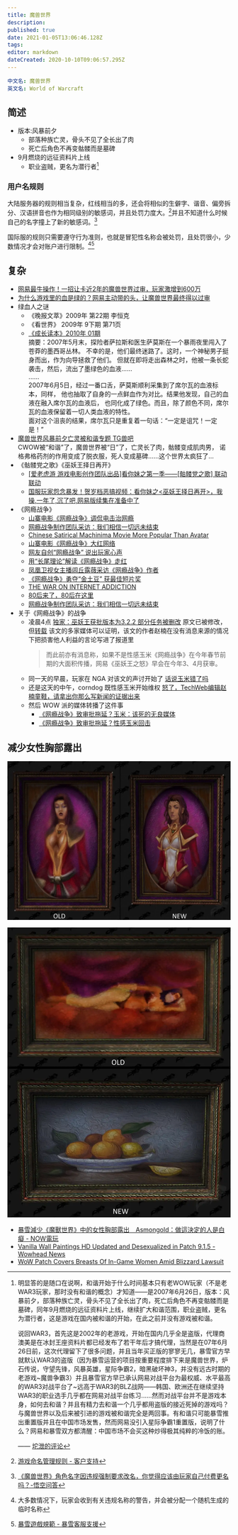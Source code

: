 ```yaml
---
title: 魔兽世界
description: 
published: true
date: 2021-01-05T13:06:46.128Z
tags: 
editor: markdown
dateCreated: 2020-10-10T09:06:57.295Z
---
```


```YAML
中文名: 魔兽世界
英文名: World of Warcraft
```

## 简述

+ 版本:风暴前夕
  + 部落种族亡灵，骨头不见了全长出了肉
  + 死亡后角色不再变骷髅而是墓碑
+ 9月燃烧的远征资料片上线
  + 职业盗贼，更名为潜行者[^xie]

[^xie]: 明显答的是随口在说啊，和谐开始于什么时间基本只有老WOW玩家（不是老WAR3玩家，那时没有和谐的概念）才知道——是2007年6月26日，版本：风暴前夕，部落种族亡灵，骨头不见了全长出了肉，死亡后角色不再变骷髅而是墓碑，同年9月燃烧的远征资料片上线，继续扩大和谐范围，职业盗贼，更名为潜行者，这是游戏在国内被和谐的开始，在此之前并没有游戏被和谐。

    说回WAR3，首先这是2002年的老游戏，开始在国内几乎全是盗版，代理商澳美是在冰封王座资料片都已经发布了若干年后才搞代理，当然是在07年6月26日前，这次代理留下了很多问题，并且当年买正版的寥寥无几，暴雪官方早就默认WAR3的盗版（因为暴雪运营的项目按重要程度排下来是魔兽世界，炉石传说，守望先锋，风暴英雄，星际争霸2，暗黑破坏神3，并没有远古时期的老游戏~魔兽争霸3）并且暴雪官方早已承认网易对战平台为最权威、水平最高的WAR3对战平台了~远高于WAR3的BLZ战网——韩国、欧洲还在继续坚持WAR3的职业选手几乎都在网易对战平台练习......然而对战平台并不是游戏本身，如何去和谐？并且有精力去和谐一个几乎都用盗版的接近死掉的游戏吗？与魔兽世界以及后来被引进的游戏被和谐完全是两回事。有和谐只可能暴雪推出重置版并且在中国市场发售，然而网易没引入星际争霸1重置版，说明了什么？网易和暴雪双方都清醒：中国市场不会买这种炒得极其纯粹的冷饭的账。

    —— [坨泄的评论](https://web.archive.org/web/20201010083405/https://www.zhihu.com/question/29662185)

### 用户名规则

大陆服务器的规则相当复杂，红线相当的多，还会将相似的生僻字、谐音、偏旁拆分、汉语拼音也作为相同级别的敏感词，并且处罚力度大。[^wow_nrml]并且不知道什么时候自己的名字撞上了新的敏感词。[^wow_nrmgc]

[^wow_nrml]: [游戏命名管理规则 - 客户支持](https://web.archive.org/web/20210104050207/https://www.battlenet.com.cn/support/zh/article/11)

[^wow_nrmgc]: [《魔兽世界》角色名字因违规强制要求改名，你觉得应该由玩家自己付费更名吗？-悟空问答](https://web.archive.org/web/20210103162024/https://www.wukong.com/question/6663621485950664967/)

国际服的规则只需要遵守行为准则，也就是冒犯性名称会被处罚，且处罚很小，少数情况才会对账户进行限制。[^wow_nrg][^wow_nrgrr]

[^wow_nrg]: 大多数情况下，玩家会收到有关违规名称的警告，并会被分配一个随机生成的临时名称

[^wow_nrgrr]: [暴雪遊戲規範 - 暴雪客服支援](https://web.archive.org/web/20210105130237/https://tw.battle.net/support/zh/article/42673)

## 复杂

+ [网易最牛操作！一招让卡近2年的魔兽世界过审，玩家激增到600万](https://web.archive.org/web/20200425111319/https://fsight.qq.com/insight/excellentInfo/110051056f0f3ca59fcdcc61831aaf5515c916e3.html)
+ [为什么游戏里的血是绿的？网易主动带的头，让魔兽世界最终得以过审](https://web.archive.org/web/20200425113640/https://zhuanlan.zhihu.com/p/56451558)
+ 绿血人之谜
  + 《晚报文萃》2009年 第22期 李恒克
  + 《看世界》  2009年 9下期  第71页
  + [《成长读本》2010年 01期](https://www.1xuezhe.exuezhe.com/qk/art/433424?code=V4&pageIndex=0&pdcyear=2010&pdcno=01&dbcode=1&flag=1)<br>
    摘要：2007年5月末，探险者萨拉斯和医生萨莫斯在一个暴雨夜里闯入了苍莽的墨西哥丛林。
    不幸的是，他们最终迷路了。这时，一个神秘男子挺身而出，作为向导拯救了他们。
    但就在即将走出森林之时，他被一条长蛇袭击，然后，流出了墨绿色的血液……<br>
    ......<br>
    2007年6月5日，经过一番口舌，萨莫斯顺利采集到了席尔瓦的血液标本，同样，
    他也抽取了自身的一点鲜血作为对比。结果他发现，自己的血液在融入席尔瓦的血液后，
    也同化成了绿色。而且，除了颜色不同，席尔瓦的血液保留着一切人类血液的特性。<br>
    面对这个沮丧的结果，席尔瓦只是重复着一句话：“一定是诅咒！一定是！”
+ [魔兽世界风暴前夕亡灵被和谐专题 TG兽吧](https://web.archive.org/web/20100109212230/http://wow.tgbus.com/zt/wangling/)<br>
    CWOW被“和谐”了，魔兽世界被“日”了，亡灵长了肉，骷髅变成肌肉男，
    诺格弗格药剂的作用变成了脱衣服，死人变成墓碑……这个世界太疯狂了...
+ 《骷髅党之歌》《巫妖王择日再开》
  <!-- 看你妹：最早是源于一些游戏玩家的口头语，粗口的变种。后来有人恶作剧做了一张穿着各个职业的装备的牛头人， -->
  <!-- 图上大书“看你妹”，结果就流传开了。   -->
  <!-- https://web.archive.org/web/20200427113042/https://sylvanastseng.blogspot.com/2009/01/wow.html -->
  + [[爱老虎游 游戏电影创作团队出品]看你妹之第一季——[骷髅党之歌] 联动联动](https://archive.vn/OQ0IC "https://bbs.nga.cn/read.php?tid=2006362")
  + [国服玩家怨念暴发！贺岁档恶搞视频：看你妹之<巫妖王择日再开>，我操,一年了,沉了吧,网易版续集在准备中了](https://archive.vn/7xX3F "https://bbs.nga.cn/read.php?tid=2111791")
+ 《网瘾战争》
  + [山寨电影《网瘾战争》调侃电击治网瘾](https://web.archive.org/web/20100209183829/http://games.ifeng.com/netgame/news/detail_2010_01/26/317847_0.shtml)
  + [网瘾战争制作团队采访：我们相信一切远未结束](https://web.archive.org/web/20181227085219/http://wow.178.com/201004/65376535896.html)
  + [Chinese Satirical Machinima Movie More Popular Than Avatar](https://archive.vn/4IOa)
  + [山寨电影《网瘾战争》大红网络](https://web.archive.org/web/20100130010853/http://epaper.nddaily.com/A/html/2010-01/26/content_1001406.htm)
  + [网友自创“网瘾战争” 说出玩家心声](https://web.archive.org/web/20100128122309/http://v.ifeng.com/news/china/201001/f5efad1c-a3f0-4c6e-b77b-e05095b71806.shtml)
  + [用“长尾理论”解读《网瘾战争》走红](https://web.archive.org/web/20100731073222/http://news.17173.com/content/2010-01-27/20100127092144413.shtml)
  + [凤凰卫视女主播闾丘露薇采访《网瘾战争》作者](https://web.archive.org/web/20181227085334/http://play.163.com/10/0127/12/5U1K65RU00313NB5.html)
  + [《网瘾战争》勇夺“金土豆” 获最佳短片奖](https://web.archive.org/web/20200426060312/http://wow.tgbus.com/news/international/201004/20100418130244.shtml)
  + [THE WAR ON INTERNET ADDICTION](https://web.archive.org/web/20100927213641/http://hiff.org/program/index.php/films/detail/war_on_internet_addiction_the_2010)
  + [80后来了，80后在这里](https://web.archive.org/web/20100206005017/http://www.infzm.com/content/41186)
  + [网瘾战争制作团队采访：我们相信一切远未结束](https://web.archive.org/web/20100419132240/http://wow.178.com/201004/65376535896_5.html)
+ 关于《网瘾战争》的战争
  + 凌晨4点 [独家：巫妖王获批版本为3.2.2 部分任务被删改](https://web.archive.org/web/20100729120245/http://www.techweb.com.cn/news/2010-07-27/648714.shtml)
    原文已被修改，但[转载](https://web.archive.org/web/20100729223155/http://tech.sina.com.cn/i/2010-07-27/09084474842.shtml)
    该文的多家媒体可以证明，该文的作者赵楠在没有消息来源的情况下把损害他人利益的言论写进了报道里
    > 而此前亦有消息称，如果不是性感玉米《网瘾战争》在今年春节前期的大面积传播，网易《巫妖王之怒》早会在今年3、4月获审。
  + 同一天的早晨，玩家在 NGA 对该文的声讨开始了 [话说玉米错了吗](https://web.archive.org/web/20200427084824/https://webcache.googleusercontent.com/search?q=cache:LZvZmEUBaiEJ:https://bbs.nga.cn/read.php?tid=3516142)
  + 还是这天的中午，corndog 既性感玉米开始维权 [怒了，TechWeb编辑赵楠童鞋，请拿出你那么写新闻的证据出来](https://web.archive.org/web/20100731085405/http://nga.178.com/read.php?tid=3517109)
  + 然后 WOW 派的媒体转播了这件事
    + [《网瘾战争》致审批拖延？玉米：该死的无良媒体](https://web.archive.org/web/20100730030601/http://wow.178.com/201007/74204528698.html)
    + [《网瘾战争》致审批拖延？性感玉米回击](https://web.archive.org/web/20100730103011/http://wow.uuu9.com/2010/201007/334369.shtml)

## 减少女性胸部露出

![图1](/src/game/魔兽世界/1_s.webp)

![图2](/src/game/魔兽世界/2_s.webp)

+ [暴雪減少《魔獸世界》中的女性胸部露出　Asmongold：做這決定的人是白癡 - NOW電玩](https://game.nownews.com/news/20210918/3303317/)
+ [Vanilla Wall Paintings HD Updated and Desexualized in Patch 9.1.5 - Wowhead News](https://web.archive.org/web/20211006071301/https://www.wowhead.com/news/vanilla-wall-paintings-hd-updated-and-desexualized-in-patch-9-1-5-324200)
+ [WoW Patch Covers Breasts Of In-Game Women Amid Blizzard Lawsuit](https://web.archive.org/web/20211006104906/https://kotaku.com/blizzard-reduces-titty-in-world-of-warcraft-but-not-se-1847697184)
